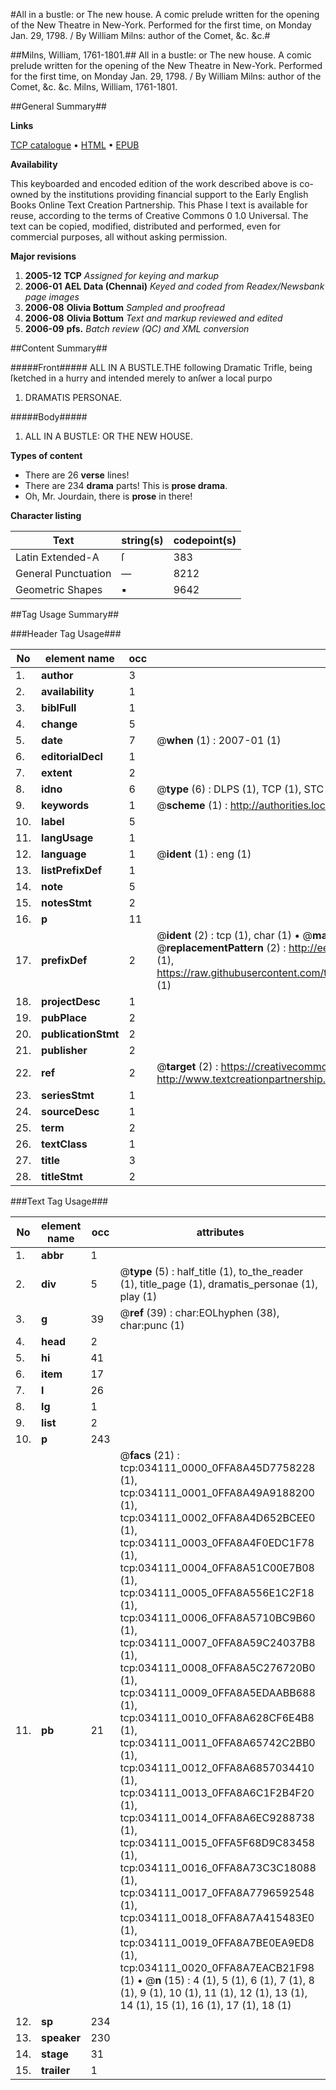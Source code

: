 #All in a bustle: or The new house. A comic prelude written for the opening of the New Theatre in New-York. Performed for the first time, on Monday Jan. 29, 1798. / By William Milns: author of the Comet, &c. &c.#

##Milns, William, 1761-1801.##
All in a bustle: or The new house. A comic prelude written for the opening of the New Theatre in New-York. Performed for the first time, on Monday Jan. 29, 1798. / By William Milns: author of the Comet, &c. &c.
Milns, William, 1761-1801.

##General Summary##

**Links**

[TCP catalogue](http://www.ota.ox.ac.uk/tcp/)  • 
[HTML](http://tei.it.ox.ac.uk/tcp/Texts-HTML/free/N25/N25683.html)  • 
[EPUB](http://tei.it.ox.ac.uk/tcp/Texts-EPUB/free/N25/N25683.epub)

**Availability**

This keyboarded and encoded edition of the
	       work described above is co-owned by the institutions
	       providing financial support to the Early English Books
	       Online Text Creation Partnership. This Phase I text is
	       available for reuse, according to the terms of Creative
	       Commons 0 1.0 Universal. The text can be copied,
	       modified, distributed and performed, even for
	       commercial purposes, all without asking permission.

**Major revisions**

1. __2005-12__ __TCP__ *Assigned for keying and markup*
1. __2006-01__ __AEL Data (Chennai)__ *Keyed and coded from Readex/Newsbank page images*
1. __2006-08__ __Olivia Bottum__ *Sampled and proofread*
1. __2006-08__ __Olivia Bottum__ *Text and markup reviewed and edited*
1. __2006-09__ __pfs.__ *Batch review (QC) and XML conversion*

##Content Summary##

#####Front#####
ALL IN A BUSTLE.THE following Dramatic Trifle, being ſketched in a hurry and intended merely to anſwer a local purpo
1. DRAMATIS PERSONAE.

#####Body#####

1. ALL IN A BUSTLE: OR THE NEW HOUSE.

**Types of content**

  * There are 26 **verse** lines!
  * There are 234 **drama** parts! This is **prose drama**.
  * Oh, Mr. Jourdain, there is **prose** in there!

**Character listing**


|Text|string(s)|codepoint(s)|
|---|---|---|
|Latin Extended-A|ſ|383|
|General Punctuation|—|8212|
|Geometric Shapes|▪|9642|

##Tag Usage Summary##

###Header Tag Usage###

|No|element name|occ|attributes|
|---|---|---|---|
|1.|__author__|3||
|2.|__availability__|1||
|3.|__biblFull__|1||
|4.|__change__|5||
|5.|__date__|7| @__when__ (1) : 2007-01 (1)|
|6.|__editorialDecl__|1||
|7.|__extent__|2||
|8.|__idno__|6| @__type__ (6) : DLPS (1), TCP (1), STC (1), NOTIS (1), IMAGE-SET (1), EVANS-CITATION (1)|
|9.|__keywords__|1| @__scheme__ (1) : http://authorities.loc.gov/ (1)|
|10.|__label__|5||
|11.|__langUsage__|1||
|12.|__language__|1| @__ident__ (1) : eng (1)|
|13.|__listPrefixDef__|1||
|14.|__note__|5||
|15.|__notesStmt__|2||
|16.|__p__|11||
|17.|__prefixDef__|2| @__ident__ (2) : tcp (1), char (1)  •  @__matchPattern__ (2) : ([0-9\-]+):([0-9IVX]+) (1), (.+) (1)  •  @__replacementPattern__ (2) : http://eebo.chadwyck.com/downloadtiff?vid=$1&page=$2 (1), https://raw.githubusercontent.com/textcreationpartnership/Texts/master/tcpchars.xml#$1 (1)|
|18.|__projectDesc__|1||
|19.|__pubPlace__|2||
|20.|__publicationStmt__|2||
|21.|__publisher__|2||
|22.|__ref__|2| @__target__ (2) : https://creativecommons.org/publicdomain/zero/1.0/ (1), http://www.textcreationpartnership.org/docs/. (1)|
|23.|__seriesStmt__|1||
|24.|__sourceDesc__|1||
|25.|__term__|2||
|26.|__textClass__|1||
|27.|__title__|3||
|28.|__titleStmt__|2||


###Text Tag Usage###

|No|element name|occ|attributes|
|---|---|---|---|
|1.|__abbr__|1||
|2.|__div__|5| @__type__ (5) : half_title (1), to_the_reader (1), title_page (1), dramatis_personae (1), play (1)|
|3.|__g__|39| @__ref__ (39) : char:EOLhyphen (38), char:punc (1)|
|4.|__head__|2||
|5.|__hi__|41||
|6.|__item__|17||
|7.|__l__|26||
|8.|__lg__|1||
|9.|__list__|2||
|10.|__p__|243||
|11.|__pb__|21| @__facs__ (21) : tcp:034111_0000_0FFA8A45D7758228 (1), tcp:034111_0001_0FFA8A49A9188200 (1), tcp:034111_0002_0FFA8A4D652BCEE0 (1), tcp:034111_0003_0FFA8A4F0EDC1F78 (1), tcp:034111_0004_0FFA8A51C00E7B08 (1), tcp:034111_0005_0FFA8A556E1C2F18 (1), tcp:034111_0006_0FFA8A5710BC9B60 (1), tcp:034111_0007_0FFA8A59C24037B8 (1), tcp:034111_0008_0FFA8A5C276720B0 (1), tcp:034111_0009_0FFA8A5EDAABB688 (1), tcp:034111_0010_0FFA8A628CF6E4B8 (1), tcp:034111_0011_0FFA8A65742C2BB0 (1), tcp:034111_0012_0FFA8A6857034410 (1), tcp:034111_0013_0FFA8A6C1F2B4F20 (1), tcp:034111_0014_0FFA8A6EC9288738 (1), tcp:034111_0015_0FFA5F68D9C83458 (1), tcp:034111_0016_0FFA8A73C3C18088 (1), tcp:034111_0017_0FFA8A7796592548 (1), tcp:034111_0018_0FFA8A7A415483E0 (1), tcp:034111_0019_0FFA8A7BE0EA9ED8 (1), tcp:034111_0020_0FFA8A7EACB21F98 (1)  •  @__n__ (15) : 4 (1), 5 (1), 6 (1), 7 (1), 8 (1), 9 (1), 10 (1), 11 (1), 12 (1), 13 (1), 14 (1), 15 (1), 16 (1), 17 (1), 18 (1)|
|12.|__sp__|234||
|13.|__speaker__|230||
|14.|__stage__|31||
|15.|__trailer__|1||

